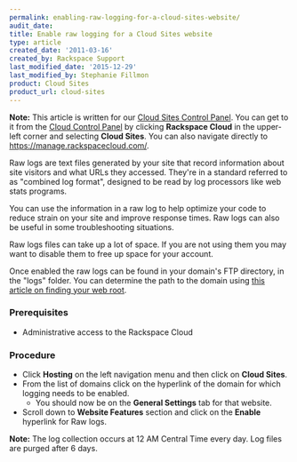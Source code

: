 ```yaml
---
permalink: enabling-raw-logging-for-a-cloud-sites-website/
audit_date:
title: Enable raw logging for a Cloud Sites website
type: article
created_date: '2011-03-16'
created_by: Rackspace Support
last_modified_date: '2015-12-29'
last_modified_by: Stephanie Fillmon
product: Cloud Sites
product_url: cloud-sites
---
```


**Note:** This article is written for our [Cloud Sites Control Panel](https://manage.rackspacecloud.com/). You can get to it from the [Cloud Control Panel](https://mycloud.rackspace.com) by clicking **Rackspace Cloud** in the upper-left corner and selecting **Cloud Sites**. You can also navigate directly to <https://manage.rackspacecloud.com/>.

Raw logs are text files generated by your site that record information
about site visitors and what URLs they accessed.  They're in a standard
referred to as "combined log format", designed to be read by log
processors like web stats programs.

You can use the information in a raw log to help optimize your code to
reduce strain on your site and improve response times.  Raw logs can
also be useful in some troubleshooting situations.

Raw logs files can take up a lot of space. If you are not using them
 you may want to disable them to free up space for your account.

Once enabled the raw logs can be found in your domain's FTP directory,
in the "logs" folder.  You can determine the path to the domain using
[this article on finding your web root](/how-to/locate-the-linux-path-for-your-cloud-sites-website).

### Prerequisites

-   Administrative access to the Rackspace Cloud

### Procedure

-   Click **Hosting** on the left navigation menu and then click on
    **Cloud Sites**.
-   From the list of domains click on the hyperlink of the domain for
    which logging needs to be enabled.
    -   You should now be on the **General Settings** tab for
        that website.
-   Scroll down to **Website Features** section and click on the
    **Enable** hyperlink for Raw logs.

**Note:** The log collection occurs at 12 AM Central Time every day. Log files are purged after 6 days.
